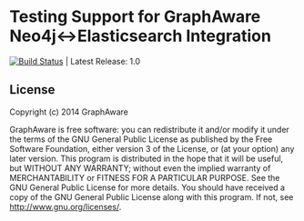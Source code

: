 Testing Support for GraphAware Neo4j<->Elasticsearch Integration
================================================================

[![Build Status](https://travis-ci.org/graphaware/neo4j-elasticsearch-tests.png)](https://travis-ci.org/graphaware/neo4j-elasticsearch-tests) | Latest Release: 1.0

License
-------

Copyright (c) 2014 GraphAware

GraphAware is free software: you can redistribute it and/or modify it under the terms of the GNU General Public License
as published by the Free Software Foundation, either version 3 of the License, or (at your option) any later version.
This program is distributed in the hope that it will be useful, but WITHOUT ANY WARRANTY; without even the implied
warranty of MERCHANTABILITY or FITNESS FOR A PARTICULAR PURPOSE. See the GNU General Public License for more details.
You should have received a copy of the GNU General Public License along with this program.
If not, see <http://www.gnu.org/licenses/>.
